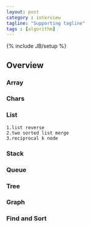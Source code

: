 ```yaml
---
layout: post
category : interview
tagline: "Supporting tagline"
tags : [algorithm]
---
```

{% include JB/setup %}

## Overview



### Array

### Chars

### List
	1.list reverse
	2.two sorted list merge
	3.reciprocal k node

### Stack

###	Queue

### Tree

### Graph

### Find and Sort

